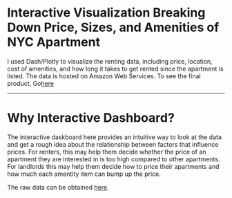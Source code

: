 # Interactive Visualization Breaking Down Price, Sizes, and Amenities of NYC Apartment


I used Dash/Plotly to visualize the renting data, including price, location, cost of amenities, and how long it takes to get rented since the apartment is listed.
The data is hosted on Amazon Web Services.
To see the final product, Go[here](http://streeteasy-dashboard-aws-dev.us-west-2.elasticbeanstalk.com/)

---

# Why Interactive Dashboard?

The interactive daskboard here provides an intuitive way to look at the data and get a rough idea about the relationship between factors that influence prices. For renters, this may help them decide whether the price of an apartment they are interested in is too high compared to other apartments. For landlords this may help them decide how to price their apartments and how much each amentity item can bump up the price.

The raw data can be obtained [here](https://github.com/purcelba/streeteasy_scrape). 
